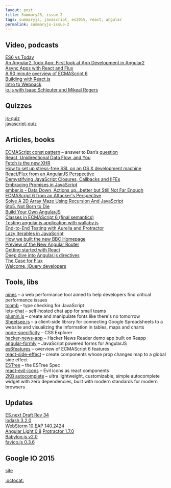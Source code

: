 ```yaml
---
layout: post
title: SummaryJS, issue 2
tags: summaryjs, javascript, es2015, react, angular
permalink: summaryjs-issue-2
---
```


Video, podcasts
---------------

[ES6 vs Today](https://www.youtube.com/watch?v=6tgbrN0vyec)   
[An Angular2 Todo App: First look at App Development in Angular2](https://www.youtube.com/watch?v=uD6Okha_Yj0)  
[Async Apps with React and Flux](https://www.youtube.com/watch?v=jnOAbsBsd4g)  
[A 90 minute overview of ECMAScript 6](http://www.2ality.com/2015/02/using-es6-today-minsk.html)  
[Building with React.js](http://thewebplatform.libsyn.com/31-building-with-reactjs)  
[Intro to Webpack](https://egghead.io/lessons/javascript-intro-to-webpack)  
[io.js with Isaac Schleuter and Mikeal Rogers](http://devchat.tv/js-jabber/147-jsj-io-js-with-isaac-schleuter-and-mikeal-rogers)

Quizzes
-------

[js-quiz](http://davidshariff.com/js-quiz)  
[javascript-quiz](http://perfectionkills.com/javascript-quiz/)

Articles, books
---------------

[ECMAScript const pattern](https://github.com/mozilla/addon-sdk/wiki/Coding-style-guide#variables) – answer to Dan’s [question](https://twitter.com/dan_abramov/status/565999273821888512)  
[React, Unidirectional Data Flow, and You](https://speakerdeck.com/dougneiner/react-unidirectional-data-flow-and-you)  
[Fetch is the new XHR](https://gauntface.com/blog/2015/02/11/fetch-is-the-new-xhr)  
[How to set up stress-free SSL on an OS X development machine](https://gist.github.com/jed/6147872)  
[React/Flux from an AngularJS Perspective](http://blog.celerity.com/react/flux-from-an-angularjs-perspective)  
[Demystifying JavaScript Closures, Callbacks and IIFEs](http://www.sitepoint.com/demystifying-javascript-closures-callbacks-iifes/)  
[Embracing Promises in JavaScript](http://javascriptplayground.com/blog/2015/02/promises/)  
[ember.js - Data Down, Actions up…better but Still Not Far Enough](http://www.thesoftwaresimpleton.com/blog/2015/02/12/emberjs-data-down/)  
[ECMAScript 6 from an Attacker's Perspective](http://www.slideshare.net/x00mario/es6-en)  
[Solve A 2D Array Maze Using Recursion And JavaScript](https://blog.nraboy.com/2015/02/solve-2d-array-maze-using-recursion-javascript/)  
[6to5. Not Born to Die](http://babeljs.io/blog/2015/02/15/not-born-to-die/)  
[Build Your Own AngularJS](http://teropa.info/build-your-own-angular)  
[Classes in ECMAScript 6 (final semantics)](http://www.2ality.com/2015/02/es6-classes-final.html)  
[Testing angular.js application with wallaby.js](http://dm.gl/2015/02/16/wallaby-angular/)  
[End-to-End Testing with Aurelia and Protractor](http://blog.durandal.io/2015/02/16/end-to-end-testing-with-aurelia-and-protractor/)  
[Lazy Iterables in JavaScript](http://raganwald.com/2015/02/17/lazy-iteratables-in-javascript.html)  
[How we built the new BBC Homepage](http://www.bbc.co.uk/blogs/internet/entries/47a96d23-ae04-444e-808f-678e6809765d)  
[Preview of the New Angular Router](http://angularjs.blogspot.ru/2015/02/preview-of-new-angular-router.html)  
[Getting started with React](http://ryanclark.me/getting-started-with-react/)  
[Deep dive into Angular.js directives](https://leanpub.com/angularjsdirectives)  
[The Case for Flux](https://medium.com/@dan_abramov/the-case-for-flux-379b7d1982c6)  
[Welcome, jQuery developers](http://blog.npmjs.org/post/111385956875/welcome-jquery-developers)

Tools, libs
-----------

[nines](https://github.com/derekshull/nines) – a web performance tool aimed to help developers find critical performance issues  
[tcomb](https://github.com/gcanti/tcomb) – type checking for JavaScript  
[lets-chat](https://github.com/sdelements/lets-chat) – self-hosted chat app for small teams  
[plumin.js](https://github.com/byte-foundry/plumin.js) – create and manipulate fonts like there's no tomorrow  
[Sheetsee.js](http://jlord.us/sheetsee.js/) – a client-side library for connecting Google Spreadsheets to a website and visualizing the information in tables, maps and charts  
[node-specificity](https://github.com/eprev/specificity) – CSS Explorer  
[hacker-news-app](https://github.com/reapp/hacker-news-app) – Hacker News Reader demo app built on Reapp  
[angular-formly](https://github.com/formly-js/angular-formly) – JavaScript powered forms for AngularJS  
[es6features](https://github.com/lukehoban/es6features) – overview of ECMAScript 6 features  
[react-side-effect](https://github.com/gaearon/react-side-effect) – create components whose prop changes map to a global side effect  
[ESTree](https://github.com/estree/estree) – the ESTree Spec  
[react-evil-icons](https://github.com/saulhoward/react-evil-icons) – Evil icons as react components  
[2KB autocomplete](http://leaverou.github.io/awesomplete/) – ultra lightweight, customizable, simple autocomplete widget with zero dependencies, built with modern standards for modern browsers

Updates
-------

[ES.next Draft Rev 34](http://wiki.ecmascript.org/doku.php?id=harmony:specification_drafts#february_20_2015_rev_34_release_candidate_1)  
[lodash 3.2.0](https://github.com/lodash/lodash/wiki/Changelog#v320)  
[WebStorm 10 EAP 140.2424](http://blog.jetbrains.com/webstorm/2015/02/webstorm-10-eap-140-2424/)  
[Angular Light 0.8](http://habrahabr.ru/post/250589/)
[Protractor 1.7.0](https://plus.google.com/+JulieRalph/posts/94QTyQxFMTm)  
[Babylon.js v2.0](http://blogs.msdn.com/b/eternalcoding/archive/2015/02/18/what-s-new-in-babylon-js-v2-0.aspx)  
[favico.js 0.3.6](https://github.com/ejci/favico.js)

Google IO 2015
--------------

[site](https://events.google.com/io2015/)

[:octocat:](https://github.com/olegafx/summaryjs/blob/master/2.md)